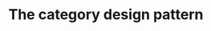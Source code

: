 ---
title: The category design pattern
url: http://www.haskellforall.com/2012/08/the-category-design-pattern.html
authors:
- Gabriel Gonzalez
type: article
tags:
- category theory
- design patterns
doHaskell-type: blog post
dohaskell-year: 2012
---